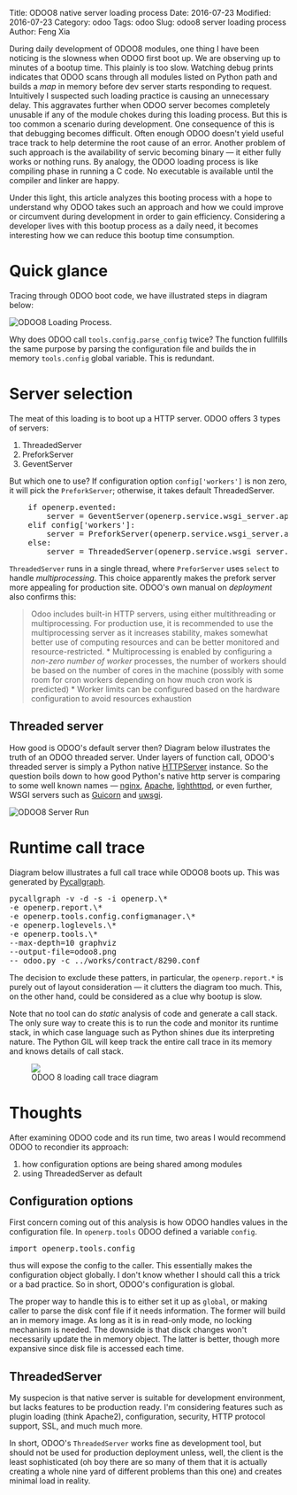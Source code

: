 Title: ODOO8 native server loading process
Date: 2016-07-23
Modified: 2016-07-23
Category: odoo
Tags: odoo
Slug: odoo8 server loading process
Author: Feng Xia

During daily development of ODOO8 modules, one thing
I have been noticing is the slowness when ODOO first boot up.
We are observing up to minutes of a bootup time. This plainly is
too slow.
Watching debug prints indicates that ODOO scans through
all modules listed on Python path and
builds a _map_ in memory before dev server starts responding
to request. Intuitively I suspected such loading practice is
causing an unnecessary delay.
This aggravates further
when ODOO server becomes completely unusable if any of the module
chokes during this loading process. But this is too common
a scenario during development. One consequence of this is that
debugging becomes difficult. Often enough ODOO doesn't yield
useful trace track to help determine the root cause of an error.
Another problem of such approach is the availability
of servic becoming binary &mdash; it either fully works or nothing
runs. By analogy, the ODOO loading process is like compiling phase in
running a C code. No executable is available until the compiler and linker
are happy.

Under this light, this article analyzes this booting process with a hope
to understand why ODOO takes such an approach and how we could improve
or circumvent during development in order to gain efficiency. Considering
a developer lives with this bootup process as a daily need, it becomes
interesting how we can reduce this bootup time consumption.

# Quick glance

Tracing through ODOO boot code, we have illustrated steps in diagram below:

![ODOO8 Loading Process](/images/odoo8_loading.png).

Why does ODOO call `tools.config.parse_config` twice? The function
fullfills the same purpose by parsing the configuration file and
builds the in memory `tools.config` global variable. This is redundant.


# Server selection

The meat of this loading is to boot up a HTTP server. ODOO offers
3 types of servers:

1. ThreadedServer
2. PreforkServer
3. GeventServer

But which one to use?
If configuration option `config['workers']` is non zero,
it will pick the `PreforkServer`; otherwise,
it takes default ThreadedServer.

<pre class="brush:python;">
    if openerp.evented:
        server = GeventServer(openerp.service.wsgi_server.application)
    elif config['workers']:
        server = PreforkServer(openerp.service.wsgi_server.application)
    else:
        server = ThreadedServer(openerp.service.wsgi_server.application)
</pre>

`ThreadedServer` runs in a single thread, where `PreforServer` uses
`select` to handle _multiprocessing_. This choice apparently makes
the prefork server more appealing
for production site. ODOO's own manual on _deployment_ also
confirms this:

>Odoo includes built-in HTTP servers, using either multithreading or
>multiprocessing.  For production use, it is recommended to use the
>multiprocessing server as it increases stability, makes somewhat
>better use of computing resources and can be better monitored and
>resource-restricted.  * Multiprocessing is enabled by configuring a
>_non-zero number of worker_ processes, the number of workers should
>be based on the number of cores in the machine (possibly with some
>room for cron workers depending on how much cron work is predicted) *
>Worker limits can be configured based on the hardware configuration
>to avoid resources exhaustion

## Threaded server

How good is ODOO's default server then?  Diagram below illustrates the
truth of an ODOO threaded server.  Under layers of function call,
ODOO's threaded server is simply a Python native [HTTPServer][]
instance. So the question boils down to how good Python's native http server
is comparing to some well known names &mdash; [nginx][],
[Apache][], [lighthttpd][], or even further, WSGI servers such
as [Guicorn][] and [uwsgi][].


[uwsgi]: http://uwsgi-docs.readthedocs.io/en/latest/
[Guicorn]: http://gunicorn.org/
[Apache]: https://httpd.apache.org/
[nginx]: http://nginx.org/
[lighthttpd]: http://www.lighttpd.net/
[HTTPServer]: https://docs.python.org/2/library/basehttpserver.html#BaseHTTPServer.HTTPServer

![ODOO8 Server Run](/images/odoo8_server_run.png)

# Runtime call trace

Diagram below illustrates a full
call trace while ODOO8 boots up. This was
generated by [Pycallgraph][].

<pre class="brush:bash;">
pycallgraph -v -d -s -i openerp.\*
-e openerp.report.\*
-e openerp.tools.config.configmanager.\*
-e openerp.loglevels.\*
-e openerp.tools.\*
--max-depth=10 graphviz
--output-file=odoo8.png
-- odoo.py -c ../works/contract/8290.conf
</pre>

The decision to exclude these patters, in particular, the `openerp.report.*`
is purely out of layout consideration &mdash; it clutters
the diagram too much. This, on the other hand,
could be considered as a clue why bootup
is slow.

Note that no tool
can do _static_ analysis of code and generate a call stack.
The only sure way to create this is to run the
code and monitor its runtime stack, in which case language
such as Python shines due its interpreting nature.
The Python GIL will keep track the entire
call trace in its memory and knows details of call stack.


[Pycallgraph]: http://pycallgraph.slowchop.com/en/develop/guide/command_line_usage.html
[HTTPServer]: https://docs.python.org/2/library/basehttpserver.html

<figure class="row">
    <img src="/images/odoo8_loading_callgraph.png" class="img-responsive center-block"/>
    <figcaption>ODOO 8 loading call trace diagram</figcaption>
</figure>


# Thoughts

After examining ODOO code and its run time, two areas I would
recommend ODOO to recondier its approach:

1. how configuration options are being shared among modules
2. using ThreadedServer as default


## Configuration options

First concern coming out of this analysis is how ODOO handles
values in the configuration file. In `openerp.tools` ODOO defined
a variable `config`.

<pre class="brush:python;">
import openerp.tools.config
</pre>

thus will expose the config to the caller. This essentially makes
the configuration object globally. I don't know whether I should call
this a trick or a bad practice. So in short, ODOO's configuration
is global.

The proper way to handle this is to either set it up as `global`, or making
caller to parse the disk conf file if it needs information.
The former will build an in memory image. As long as
it is in read-only mode, no locking mechanism is needed. The downside
is that disck changes won't necessarily update the in memory
object. The latter is better, though more expansive since disk file
is accessed each time.


## ThreadedServer

My suspecion is that native server
is suitable for development environment, but lacks features to be production
ready. I'm considering features such as plugin loading (think Apache2),
configuration, security, HTTP protocol support, SSL, and much much more.

In short, ODOO's `ThreadedServer` works fine as development tool,
but should not be used for production deployment unless, well,
the client is the least sophisticated (oh boy there are so many
of them that it is actually creating a whole nine yard
of different problems than this one) and creates minimal load
in reality.
